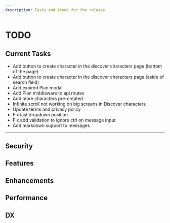 ```yaml
---
description: Tasks and items for the release.
---
```


# TODO

## Current Tasks

- Add button to create character in the discover characters page (bottom of the page)
- Add button to create character in the discover characters page (aside of search field)
- Add expired Plan modal
- Add Plan middleware to api routes
- Add more characters pre-created
- Infinite scroll not working on big screens in Discover characters
- Update terms and privacy policy
- Fix last dropdown position
- Fix add validation to ignore ctrl on message input
- Add markdown support to messages

---

## Security

## Features

## Enhancements

## Performance

## DX
